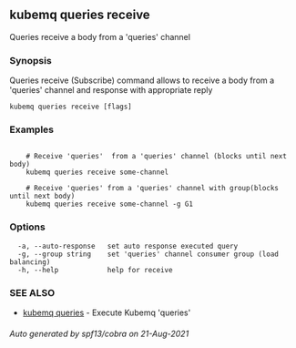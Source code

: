 ## kubemq queries receive

Queries receive a body from a 'queries' channel

### Synopsis

Queries receive (Subscribe) command allows to receive a body from a 'queries' channel and response with appropriate reply

```
kubemq queries receive [flags]
```

### Examples

```

	# Receive 'queries'  from a 'queries' channel (blocks until next body)
	kubemq queries receive some-channel

	# Receive 'queries' from a 'queries' channel with group(blocks until next body)
	kubemq queries receive some-channel -g G1

```

### Options

```
  -a, --auto-response   set auto response executed query
  -g, --group string    set 'queries' channel consumer group (load balancing)
  -h, --help            help for receive
```

### SEE ALSO

* [kubemq queries](kubemq_queries.md)	 - Execute Kubemq 'queries'

###### Auto generated by spf13/cobra on 21-Aug-2021
